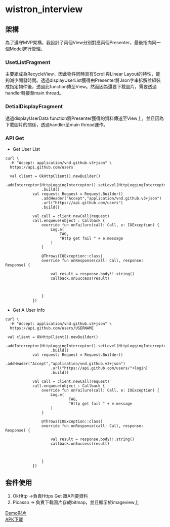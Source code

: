 # wistron_interview




## 架構
為了遵守MVP架構，我設計了兩個View分別對應兩個Presenter，最後指向同一個Model進行管理。
### UsetListFragment
主要組成為RecycleView，因此物件同時具有Scroll與Linear Layout的特性，能夠減少開發時間。透過displayUserList獲得由Presenter將Json字串拆解並組裝成指定物件後，透過此function傳至View。然而因為還要下載圖片，需要透過handler轉接至main thread。   
### DetialDisplayFragment
透過displayUserData function將Presenter獲得的資料傳送至View上，並且因為下載圖片的關係，透過handler至main thread運作。




### API Get
* Get User List
```
curl \
  -H "Accept: application/vnd.github.v3+json" \
  https://api.github.com/users
```
```
  val client = OkHttpClient().newBuilder()
                .addInterceptor(HttpLoggingInterceptor().setLevel(HttpLoggingInterceptor.Level.BASIC))
                .build()
            val request: Request = Request.Builder()
                .addHeader("Accept","application/vnd.github.v3+json")
                .url("https://api.github.com/users")
                .build()

            val call = client.newCall(request)
            call.enqueue(object : Callback {
                override fun onFailure(call: Call, e: IOException) {
                    Log.e(
                        TAG,
                        "Http get fail " + e.message
                    )
                }

                @Throws(IOException::class)
                override fun onResponse(call: Call, response: Response) {

                    val result = response.body!!.string()
                    callback.onSuccess(result)



                }
            })
```
* Get A User Info
```
curl \
  -H "Accept: application/vnd.github.v3+json" \
  https://api.github.com/users/USERNAME
```
```
 val client = OkHttpClient().newBuilder()
                    .addInterceptor(HttpLoggingInterceptor().setLevel(HttpLoggingInterceptor.Level.BASIC))
                    .build()
            val request: Request = Request.Builder()
                    .addHeader("Accept","application/vnd.github.v3+json")
                    .url("https://api.github.com/users/"+login)
                    .build()

            val call = client.newCall(request)
            call.enqueue(object : Callback {
                override fun onFailure(call: Call, e: IOException) {
                    Log.e(
                            TAG,
                            "Http get fail " + e.message
                    )
                }

                @Throws(IOException::class)
                override fun onResponse(call: Call, response: Response) {

                    val result = response.body!!.string()
                    callback.onSuccess(result)



                }
            })
```
## 套件使用
1. OkHttp ->負責Https Get 跟API要資料
2. Picasso -> 負責下載圖片存成bitmap，並且顯示於imageview上




[Demo影片](https://www.youtube.com/watch?v=JTDxLW9Tg7M)   
[APK下載](https://drive.google.com/file/d/1GoyhAXjOV48WSj5C3ZrRbum8N0mOeXvv/view?usp=sharing)
